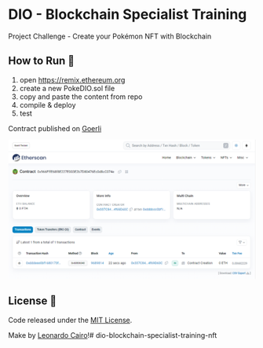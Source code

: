 # DIO - Blockchain Specialist Training

Project Challenge - Create your Pokémon NFT with Blockchain

## How to Run 🏃

1. open https://remix.ethereum.org
2. create a new PokeDIO.sol file
3. copy and paste the content from repo
4. compile & deploy
5. test

Contract published on [Goerli](https://goerli.etherscan.io/address/0x966fffe68f8e227e003e2b7d80476ec0d8cc074e)

<p align="center">
    <img alt="NFT Smart Contract" title="NFT Smart Contract" src="./publishedNFTContract.png" />
</p>


## License 📄

Code released under the [MIT License](./LICENSE).

Make by [Leonardo Cairo](https://www.linkedin.com/in/leocairos/)!# dio-blockchain-specialist-training-nft
